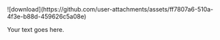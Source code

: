 <html>

<div class="container">
 ![download](https://github.com/user-attachments/assets/ff7807a6-510a-4f3e-b88d-459626c5a08e)
   <p>Your text goes here.</p>
</div>

</html>

